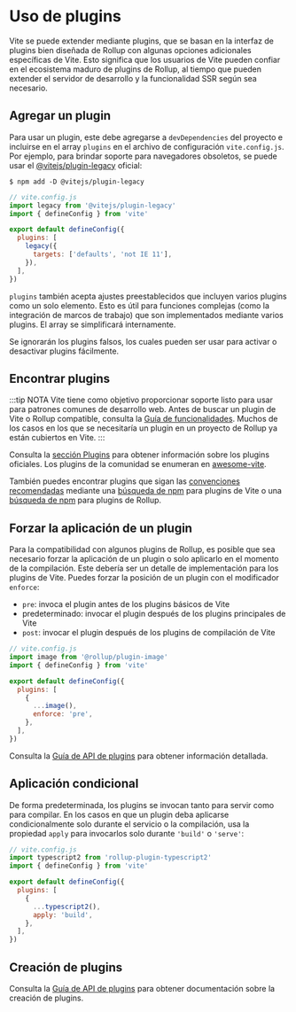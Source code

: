# Uso de plugins

Vite se puede extender mediante plugins, que se basan en la interfaz de plugins bien diseñada de Rollup con algunas opciones adicionales específicas de Vite. Esto significa que los usuarios de Vite pueden confiar en el ecosistema maduro de plugins de Rollup, al tiempo que pueden extender el servidor de desarrollo y la funcionalidad SSR según sea necesario.

## Agregar un plugin

Para usar un plugin, este debe agregarse a `devDependencies` del proyecto e incluirse en el array `plugins` en el archivo de configuración `vite.config.js`. Por ejemplo, para brindar soporte para navegadores obsoletos, se puede usar el [@vitejs/plugin-legacy](https://github.com/vitejs/vite/tree/main/packages/plugin-legacy) oficial:

```
$ npm add -D @vitejs/plugin-legacy
```

```js twoslash
// vite.config.js
import legacy from '@vitejs/plugin-legacy'
import { defineConfig } from 'vite'

export default defineConfig({
  plugins: [
    legacy({
      targets: ['defaults', 'not IE 11'],
    }),
  ],
})
```

`plugins` también acepta ajustes preestablecidos que incluyen varios plugins como un solo elemento. Esto es útil para funciones complejas (como la integración de marcos de trabajo) que son implementados mediante varios plugins. El array se simplificará internamente.

Se ignorarán los plugins falsos, los cuales pueden ser usar para activar o desactivar plugins fácilmente.

## Encontrar plugins

:::tip NOTA
Vite tiene como objetivo proporcionar soporte listo para usar para patrones comunes de desarrollo web. Antes de buscar un plugin de Vite o Rollup compatible, consulta la [Guía de funcionalidades](../guide/features.md). Muchos de los casos en los que se necesitaría un plugin en un proyecto de Rollup ya están cubiertos en Vite.
:::

Consulta la [sección Plugins](../plugins/) para obtener información sobre los plugins oficiales. Los plugins de la comunidad se enumeran en [awesome-vite](https://github.com/vitejs/awesome-vite#plugins).

También puedes encontrar plugins que sigan las [convenciones recomendadas](./api-plugin.md#convenciones) mediante una [búsqueda de npm](https://www.npmjs.com/search?q=vite-plugin&ranking=popularity) para plugins de Vite o una [búsqueda de npm](https://www.npmjs.com/search?q=rollup-plugin&ranking=popularity) para plugins de Rollup.

## Forzar la aplicación de un plugin

Para la compatibilidad con algunos plugins de Rollup, es posible que sea necesario forzar la aplicación de un plugin o solo aplicarlo en el momento de la compilación. Este debería ser un detalle de implementación para los plugins de Vite. Puedes forzar la posición de un plugin con el modificador `enforce`:

- `pre`: invoca el plugin antes de los plugins básicos de Vite
- predeterminado: invocar el plugin después de los plugins principales de Vite
- `post`: invocar el plugin después de los plugins de compilación de Vite

```js twoslash
// vite.config.js
import image from '@rollup/plugin-image'
import { defineConfig } from 'vite'

export default defineConfig({
  plugins: [
    {
      ...image(),
      enforce: 'pre',
    },
  ],
})
```

Consulta la [Guía de API de plugins](./api-plugin.md#orden-de-plugins) para obtener información detallada.

## Aplicación condicional

De forma predeterminada, los plugins se invocan tanto para servir como para compilar. En los casos en que un plugin deba aplicarse condicionalmente solo durante el servicio o la compilación, usa la propiedad `apply` para invocarlos solo durante `'build'` o `'serve'`:

```js twoslash
// vite.config.js
import typescript2 from 'rollup-plugin-typescript2'
import { defineConfig } from 'vite'

export default defineConfig({
  plugins: [
    {
      ...typescript2(),
      apply: 'build',
    },
  ],
})
```

## Creación de plugins

Consulta la [Guía de API de plugins](./api-plugin.md) para obtener documentación sobre la creación de plugins.
